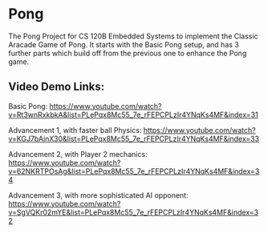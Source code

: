 # Pong

The Pong Project for CS 120B Embedded Systems to implement the Classic Aracade Game of Pong. It starts with the Basic Pong setup, and has 3 further parts which build off from the previous one to enhance the Pong game.

## Video Demo Links:

Basic Pong: https://www.youtube.com/watch?v=Rt3wnRxkbkA&list=PLePqx8Mc55_7e_rFEPCPLzIr4YNqKs4MF&index=31

Advancement 1, with faster ball Physics: https://www.youtube.com/watch?v=KGJ7bAjnX30&list=PLePqx8Mc55_7e_rFEPCPLzIr4YNqKs4MF&index=33

Advancement 2, with Player 2 mechanics: https://www.youtube.com/watch?v=62NKRTPOsAg&list=PLePqx8Mc55_7e_rFEPCPLzIr4YNqKs4MF&index=34

Advancement 3, with more sophisticated AI opponent: https://www.youtube.com/watch?v=SgVQKr02mYE&list=PLePqx8Mc55_7e_rFEPCPLzIr4YNqKs4MF&index=32